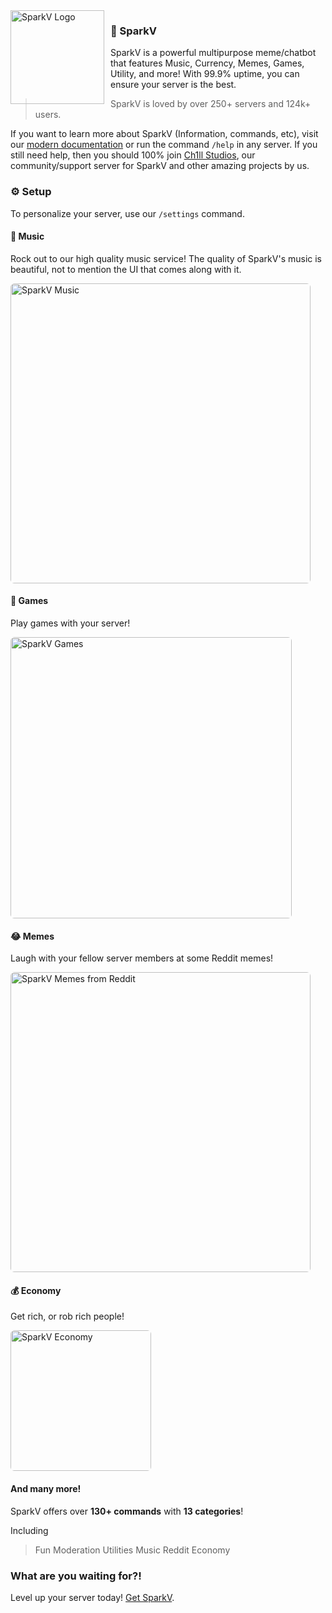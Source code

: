 <img src="https://cdn.discordapp.com/avatars/884525761694933073/48ec3dbc43d200482cfc54c4e9ae847d.png?size=512" alt="SparkV Logo" style="float: left; margin: 0 10px 0 0;" align="left" height="150" width="150">

### 🤖 SparkV

SparkV is a powerful multipurpose meme/chatbot that features Music, Currency, Memes, Games, Utility, and more! With 99.9% uptime, you can ensure your server is the best.
> SparkV is loved by over 250+ servers and 124k+ users.

If you want to learn more about SparkV (Information, commands, etc), visit our [modern documentation](https://docs.sparkv.tk/information/commands) or run the command `/help` in any server. If you still need help, then you should 100% join [Ch1ll Studios](https://discord.gg/PPtzT8Mu3h), our community/support server for SparkV and other amazing projects by us.

### ⚙️ Setup

To personalize your server, use our `/settings` command.

#### 🎵 Music

Rock out to our high quality music service! The quality of SparkV's music is beautiful, not to mention the UI that comes along with it.

<img src="https://www.sparkv.tk/assets/images/features/music_plain.webp" style="border-radius:6px;height: 480px;" alt="SparkV Music">

#### 🎲 Games

Play games with your server!

<img src="https://www.sparkv.tk/assets/images/features/hangman_plain.webp" style="border-radius:6px;height: 450px;" alt="SparkV Games">

#### 😂 Memes

Laugh with your fellow server members at some Reddit memes!

<img src="https://www.sparkv.tk/assets/images/features/meme_plain.webp" style="border-radius:6px;height: 480px;" alt="SparkV Memes from Reddit">

#### 💰 Economy

Get rich, or rob rich people!

<img src="https://www.sparkv.tk/assets/images/features/economy_plain.webp" style="border-radius:6px;height: 225px;" alt="SparkV Economy">

#### And many more!

SparkV offers over **130+ commands** with **13 categories**!

Including

>Fun
>Moderation
>Utilities
>Music
>Reddit
>Economy


### What are you waiting for?!

Level up your server today! [Get SparkV](https://www.sparkv.tk/invite).
